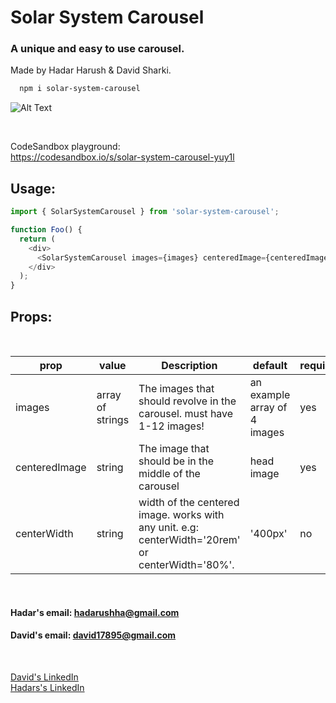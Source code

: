 # Solar System Carousel

### A unique and easy to use carousel.

Made by Hadar Harush & David Sharki.

```bash
  npm i solar-system-carousel
```

![Alt Text](https://media.giphy.com/media/RZ8uzCFbGKy82ESqlh/giphy.gif)

<br />

CodeSandbox playground:
<br />
https://codesandbox.io/s/solar-system-carousel-yuy1l

## Usage:

```js
import { SolarSystemCarousel } from 'solar-system-carousel';

function Foo() {
  return (
    <div>
      <SolarSystemCarousel images={images} centeredImage={centeredImage} />
    </div>
  );
}
```

## Props:

<br />

| prop          | value            | Description                                                                                      | default                      | required? |
| ------------- | ---------------- | ------------------------------------------------------------------------------------------------ | ---------------------------- | --------- |
| images        | array of strings | The images that should revolve in the carousel. must have 1-12 images!                           | an example array of 4 images | yes       |
| centeredImage | string           | The image that should be in the middle of the carousel                                           | head image                   | yes       |
| centerWidth   | string           | width of the centered image. works with any unit. e.g: centerWidth='20rem' or centerWidth='80%'. | '400px'                      | no        |

<br />

#### Hadar's email: hadarushha@gmail.com

#### David's email: david17895@gmail.com

<br />

<a href='https://www.linkedin.com/in/david-sharki-925892204/'> David's LinkedIn </a>
<br />
<a href='https://www.linkedin.com/in/hadar-harush-a08b04210/'> Hadars's LinkedIn </a>
